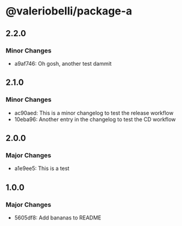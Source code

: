 # @valeriobelli/package-a

## 2.2.0

### Minor Changes

- a9af746: Oh gosh, another test dammit

## 2.1.0

### Minor Changes

- ac90aed: This is a minor changelog to test the release workflow
- 10eba96: Another entry in the changelog to test the CD workflow

## 2.0.0

### Major Changes

- a1e9ee5: This is a test

## 1.0.0

### Major Changes

- 5605df8: Add bananas to README
